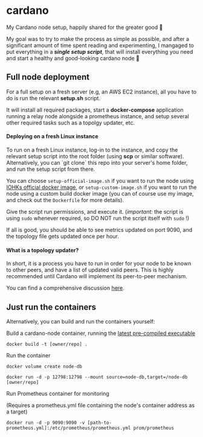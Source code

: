 # cardano
My Cardano node setup, happily shared for the greater good 🍻

My goal was to try to make the process as simple as possible, and after a significant amount of time spent reading and experimenting, I mangaged to put everything in a <strong><em>single setup script</em></strong>, that will install everything you need and start a healthy and good-looking cardano node 🥳 

<h2>Full node deployment</h2>
For a full setup on a fresh server (e.g, an AWS EC2 instance), all you have to do is run the relevant <strong>setup.sh</strong> script.

It will install all required packages, start a <strong>docker-compose</strong> application running a relay node alongside a prometheus instance, and setup several other required tasks such as a topolgy updater, etc.

<h4>Deploying on a fresh Linux instance</h4>
To run on a fresh Linux instance, log-in to the instance, and copy the relevant setup script into the root folder (using <strong>scp</strong> or similar software).
Alternatively, you can `git clone` this repo into your server's home folder, and run the setup script from there.

You can choose `setup-official-image.sh` if you want to run the node using [IOHKs official docker image](https://hub.docker.com/r/inputoutput/cardano-node), or `setup-custom-image.sh` if you want to run the node using a custom build docker image (you can of course use my image, and check out the `Dockerfile` for more details). 


Give the script run permissions, and execute it. (<em>important:</em> the script is using `sudo` whenever required, so DO NOT run the script itself with `sudo` !)

If all is good, you should be able to see metrics updated on port 9090, and the topology file gets updated once per hour.

<h4>What is a topology updater?</h4>
In short, it is a process you have to run in order for your node to be known to other peers, and have a list of updated valid peers. This is highly recommended until Cardano will implement its peer-to-peer mechanism.

You can find a comprehensive discussion [here](https://forum.cardano.org/t/is-running-topology-updater-a-must/91494).

<h2>Just run the containers</h2>
Alternatively, you can build and run the containers yourself:

Build a cardano-node container, running the [latest pre-compiled executable](https://hydra.iohk.io/job/Cardano/cardano-node/cardano-node-linux/latest/)

```docker build -t [owner/repo] .```

Run the container

```docker volume create node-db```

```docker run -d -p 12798:12798 --mount source=node-db,target=/node-db [owner/repo]```

Run Prometheus container for monitoring

(Requires a prometheus.yml file containing the node's container address as a target)

```docker run -d -p 9090:9090 -v [path-to-prometheus.yml]:/etc/prometheus/prometheus.yml prom/prometheus```
